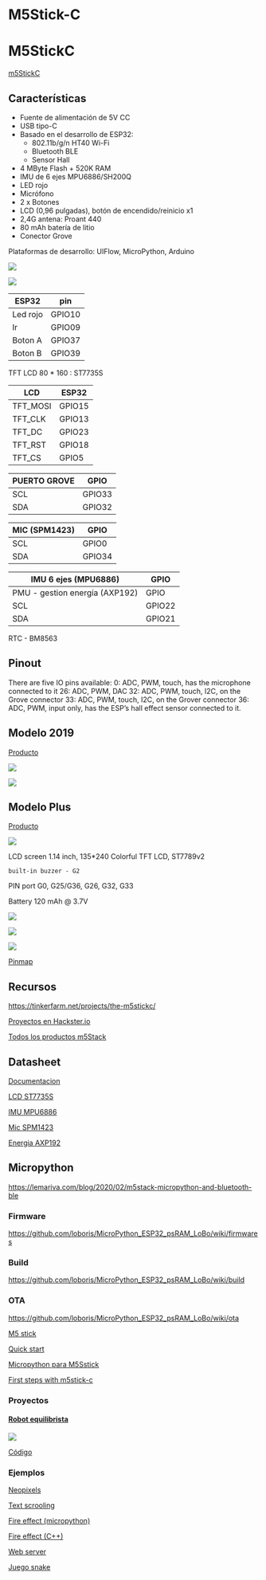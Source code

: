 # M5Stick-C 

# M5StickC
[m5StickC](https://es.aliexpress.com/item/4000166551564.html)
 

## Características

* Fuente de alimentación de 5V CC
* USB tipo-C
* Basado en el desarrollo de ESP32: 
    * 802.11b/g/n HT40 Wi-Fi
    * Bluetooth BLE
    * Sensor Hall
* 4 MByte Flash + 520K RAM
* IMU de 6 ejes MPU6886/SH200Q
* LED rojo
* Micrófono
* 2 x Botones 
* LCD (0,96 pulgadas), botón de encendido/reinicio x1
* 2,4G antena: Proant 440
* 80 mAh batería de litio
* Conector Grove

Plataformas de desarrollo: UIFlow, MicroPython, Arduino

![](./images/m5Stick.png)

![](./images/m5stickC_pinout.png)


|ESP32|pin|
|---|---|
|Led rojo|GPIO10
|Ir|GPIO09
|Boton A|GPIO37
|Boton B|GPIO39


TFT LCD 80 * 160 : ST7735S

|LCD |ESP32	
|---|---	
|TFT_MOSI|	GPIO15
TFT_CLK|	GPIO13	
TFT_DC|	GPIO23	
TFT_RST|	GPIO18	
TFT_CS|  GPIO5

|PUERTO GROVE|GPIO
|---|---
SCL |GPIO33
SDA |	GPIO32


|MIC (SPM1423)|GPIO
|---|---
|SCL|	GPIO0
SDA|	GPIO34

IMU 6 ejes (MPU6886)|GPIO
---|---
PMU - gestion  energía (AXP192)|GPIO
SCL|GPIO22
SDA|	GPIO21



RTC - BM8563


## Pinout

There are five IO pins available:
0: ADC, PWM, touch, has the microphone connected to it
26: ADC, PWM, DAC
32: ADC, PWM, touch, I2C, on the Grove connector
33: ADC, PWM, touch, I2C, on the Grover connector
36: ADC, PWM, input only,  has the ESP’s hall effect sensor connected to it.


## Modelo 2019

[Producto](https://docs.m5stack.com/#/en/core/m5stickc)

![](https://docs.m5stack.com/assets/img/product_pics/core/minicore/m5stickc/m5stickc_04.webp)

![](https://docs.m5stack.com/assets/img/product_pics/core/minicore/m5stickc/m5stickc_05.webp)

## Modelo Plus

[Producto](https://docs.m5stack.com/#/en/core/m5stickc)

![](./images/m5Stick_plus.png)

LCD screen	1.14 inch, 135*240 Colorful TFT LCD, ST7789v2

	built-in buzzer - G2

PIN port	G0, G25/G36, G26, G32, G33

Battery	120 mAh @ 3.7V

![](https://m5stack.oss-cn-shenzhen.aliyuncs.com/resource/docs/schematic/Core/M5StickC/m5stickC.webp)


![](https://docs.m5stack.com/assets/img/product_pics/core/minicore/m5stickc/m5stickc_04.webp) 


![](https://docs.m5stack.com/assets/img/product_pics/core/minicore/m5stickc/m5stickc_05.webp)


[Pinmap](https://m5stack.oss-cn-shenzhen.aliyuncs.com/resource/docs/schematic/Core/M5StickC/20191118__StickC_A04_3110_Schematic_Rebuild_PinMap.pdf)

## Recursos

https://tinkerfarm.net/projects/the-m5stickc/

[Proyectos en Hackster.io](M5stack.hackster.io/)

[Todos los productos m5Stack](https://docs.m5stack.com/#/)

## Datasheet

[Documentacion](https://github.com/m5stack/M5-Schematic/blob/master/Core/esp32-pico-d4_ficha%C2%A0de%C2%A0datos_cn.pdf)

[LCD ST7735S](https://github.com/m5stack/M5-Schematic/blob/master/Core/ST7735S_v1.1.pdf)

[IMU MPU6886](https://github.com/m5stack/M5-Schematic/blob/master/ficha%C2%A0de%C2%A0datos/MPU-6886-000193%2Bv1.1_GHIC.PDF.pdf)

[Mic SPM1423 ](https://pdf1.allficha%20de%20datos.com/ficha%C2%A0de%C2%A0datos-pdf/view/546596/KNOWLES/SPM1423HM4H-B.html)

[Energia AXP192](https://github.com/m5stack/M5-Schematic/blob/master/Core/AXP192%20Datasheet%20v1.13_cn.pdf)

## Micropython

https://lemariva.com/blog/2020/02/m5stack-micropython-and-bluetooth-ble

### Firmware

https://github.com/loboris/MicroPython_ESP32_psRAM_LoBo/wiki/firmwares

### Build

https://github.com/loboris/MicroPython_ESP32_psRAM_LoBo/wiki/build

### OTA
https://github.com/loboris/MicroPython_ESP32_psRAM_LoBo/wiki/ota

[M5 stick](https://github.com/m5stack/m5-docs/blob/master/docs/en/core/m5stick.md)

[Quick start](https://docs.m5stack.com/#/en/quick_start/m5stickc/m5stickc_quick_start_with_uiflow)

[Micropython para M5Sstick](https://github.com/m5stack/M5Stack_MicroPython)

[First steps with m5stick-c](https://www.hackster.io/glowascii/first-steps-with-m5stick-c-74804c)

### Proyectos

#### [Robot equilibrista](https://m5stack.com/collections/m5-application/products/bala-c-esp32-development-mini-self-balancing-car)

![](https://cdn.shopify.com/s/files/1/0056/7689/2250/products/1_32551c59-c5e2-4213-a850-2fa988c673b5_1200x1200.jpg?v=1590970987)

[Código](https://github.com/m5stack/M5-ProductExampleCodes/blob/master/App/BalaC/Arduino/Balac/Balac.ino)


### Ejemplos

[Neopixels](https://m5stack.hackster.io/ronfrtek/m5stickc-esp32-and-neopixels-led-ring-random-color-03d508)

[Text scrooling](https://m5stack.hackster.io/hague/m5stickc-textbuffer-scrolling-display-fb6428)

[Fire effect (micropython)](https://www.hackster.io/remixer-dec/9-micropython-mini-projects-for-m5stickc-c07eb1)

[Fire effect (C++)](https://m5stack.hackster.io/MajorSnags/m5stickc-flame-demo-ee6672)

[Web server](https://www.hackster.io/lukasmaximus89/m5stack-micropython-simple-web-server-20a4c4)

[Juego snake](https://github.com/remixer-dec/M5Stack_Experiments/tree/master/M5StickC/UIFlow/Snake)